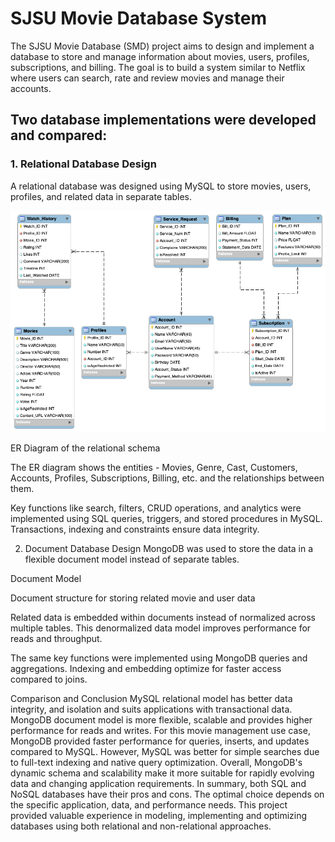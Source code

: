 # SJSU Movie Database System

The SJSU Movie Database (SMD) project aims to design and implement a database to store and manage information about movies, users, profiles, subscriptions, and billing. The goal is to build a system similar to Netflix where users can search, rate and review movies and manage their accounts.

## Two database implementations were developed and compared:

### 1. Relational Database Design
A relational database was designed using MySQL to store movies, users, profiles, and related data in separate tables.

![ER Diagram of the relational schema](SJSU_Movie_Database_using_MySQL/ER-3.png) 

ER Diagram of the relational schema

The ER diagram shows the entities - Movies, Genre, Cast, Customers, Accounts, Profiles, Subscriptions, Billing, etc. and the relationships between them.

Key functions like search, filters, CRUD operations, and analytics were implemented using SQL queries, triggers, and stored procedures in MySQL. Transactions, indexing and constraints ensure data integrity.

2. Document Database Design
MongoDB was used to store the data in a flexible document model instead of separate tables.

Document Model

Document structure for storing related movie and user data

Related data is embedded within documents instead of normalized across multiple tables. This denormalized data model improves performance for reads and throughput.

The same key functions were implemented using MongoDB queries and aggregations. Indexing and embedding optimize for faster access compared to joins.

Comparison and Conclusion
MySQL relational model has better data integrity, and isolation and suits applications with transactional data.
MongoDB document model is more flexible, scalable and provides higher performance for reads and writes.
For this movie management use case, MongoDB provided faster performance for queries, inserts, and updates compared to MySQL.
However, MySQL was better for simple searches due to full-text indexing and native query optimization.
Overall, MongoDB's dynamic schema and scalability make it more suitable for rapidly evolving data and changing application requirements.
In summary, both SQL and NoSQL databases have their pros and cons. The optimal choice depends on the specific application, data, and performance needs. This project provided valuable experience in modeling, implementing and optimizing databases using both relational and non-relational approaches.

